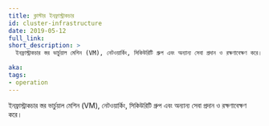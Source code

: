 ```yaml
---
title: ক্লাস্টার ইনফ্রাস্ট্রাকচার
id: cluster-infrastructure
date: 2019-05-12
full_link:
short_description: >
  ইনফ্রাস্ট্রাকচার স্তর ভার্চুয়াল মেশিন (VM), নেটওয়ার্কিং, সিকিউরিটি গ্রুপ এবং অন্যান্য সেবা প্রদান ও রক্ষণাবেক্ষণ করে।

aka:
tags:
- operation
---
```

ইনফ্রাস্ট্রাকচার স্তর ভার্চুয়াল মেশিন (VM), নেটওয়ার্কিং, সিকিউরিটি গ্রুপ এবং অন্যান্য সেবা প্রদান ও রক্ষণাবেক্ষণ করে।

